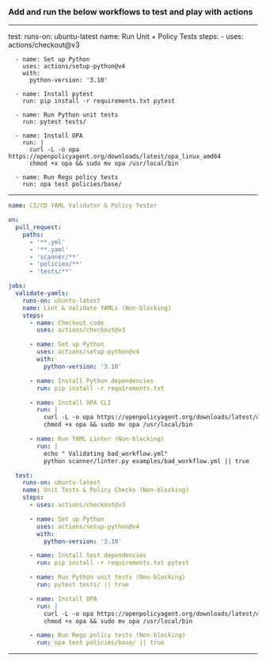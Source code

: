 ### Add and run the below workflows to test and play with actions

---
  test:
    runs-on: ubuntu-latest
    name: Run Unit + Policy Tests
    steps:
      - uses: actions/checkout@v3

      - name: Set up Python
        uses: actions/setup-python@v4
        with:
          python-version: '3.10'

      - name: Install pytest
        run: pip install -r requirements.txt pytest

      - name: Run Python unit tests
        run: pytest tests/

      - name: Install OPA
        run: |
          curl -L -o opa https://openpolicyagent.org/downloads/latest/opa_linux_amd64
          chmod +x opa && sudo mv opa /usr/local/bin

      - name: Run Rego policy tests
        run: opa test policies/base/

---

```yaml
name: CI/CD YAML Validator & Policy Tester

on:
  pull_request:
    paths:
      - '**.yml'
      - '**.yaml'
      - 'scanner/**'
      - 'policies/**'
      - 'tests/**'

jobs:
  validate-yamls:
    runs-on: ubuntu-latest
    name: Lint & Validate YAMLs (Non-blocking)
    steps:
      - name: Checkout code
        uses: actions/checkout@v3

      - name: Set up Python
        uses: actions/setup-python@v4
        with:
          python-version: '3.10'

      - name: Install Python dependencies
        run: pip install -r requirements.txt

      - name: Install OPA CLI
        run: |
          curl -L -o opa https://openpolicyagent.org/downloads/latest/opa_linux_amd64
          chmod +x opa && sudo mv opa /usr/local/bin

      - name: Run YAML Linter (Non-blocking)
        run: |
          echo " Validating bad_workflow.yml"
          python scanner/linter.py examples/bad_workflow.yml || true

  test:
    runs-on: ubuntu-latest
    name: Unit Tests & Policy Checks (Non-blocking)
    steps:
      - uses: actions/checkout@v3

      - name: Set up Python
        uses: actions/setup-python@v4
        with:
          python-version: '3.10'

      - name: Install test dependencies
        run: pip install -r requirements.txt pytest

      - name: Run Python unit tests (Non-blocking)
        run: pytest tests/ || true

      - name: Install OPA
        run: |
          curl -L -o opa https://openpolicyagent.org/downloads/latest/opa_linux_amd64
          chmod +x opa && sudo mv opa /usr/local/bin

      - name: Run Rego policy tests (Non-blocking)
        run: opa test policies/base/ || true
```
---
